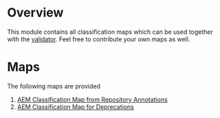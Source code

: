 # Overview
This module contains all classification maps which can be used together with the [validator][1].
Feel free to contribute your own maps as well.


# Maps
The following maps are provided

1. [AEM Classification Map from Repository Annotations][2]
1. [AEM Classification Map for Deprecations][3]


[1]: ../aem-classification-validator/README.md
[2]: ./aem-classification-map-repo-annotations/README.md
[3]: ./aem-classification-map-deprecations/README.md
